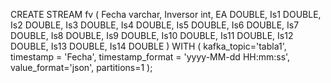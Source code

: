 CREATE STREAM fv (
    Fecha varchar,
    Inversor int,
    EA DOUBLE,
    Is1 DOUBLE,
    Is2 DOUBLE,
    Is3 DOUBLE,
    Is4 DOUBLE,
    Is5 DOUBLE,
    Is6 DOUBLE,
    Is7 DOUBLE,
    Is8 DOUBLE,
    Is9 DOUBLE,
    Is10 DOUBLE,
    Is11 DOUBLE,
    Is12 DOUBLE,
    Is13 DOUBLE,
    Is14 DOUBLE
    )
  WITH (
    kafka_topic='tabla1',
    timestamp = 'Fecha',
    timestamp_format = 'yyyy-MM-dd HH:mm:ss',
    value_format='json', 
    partitions=1
);
